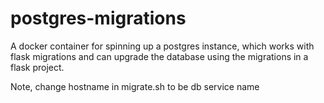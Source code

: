 # postgres-migrations
A docker container for spinning up a postgres instance, which works with flask migrations and can upgrade the database using the migrations in a flask project. 

Note, change hostname in migrate.sh to be db service name
